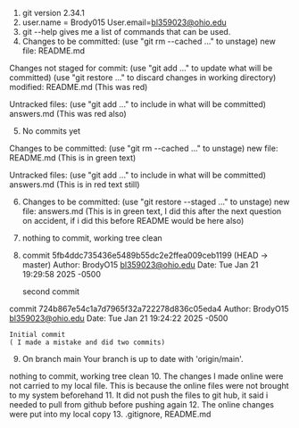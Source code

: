 1. git version 2.34.1
2. user.name = Brody015 User.email=bl359023@ohio.edu
3. git --help gives me a list of commands that can be used.
4.  Changes to be committed:
  (use "git rm --cached <file>..." to unstage)
	new file:   README.md

Changes not staged for commit:
  (use "git add <file>..." to update what will be committed)
  (use "git restore <file>..." to discard changes in working directory)
	modified:   README.md (This was red)

Untracked files:
  (use "git add <file>..." to include in what will be committed)
	answers.md (This was red also)


5. No commits yet

Changes to be committed:
  (use "git rm --cached <file>..." to unstage)
	new file:   README.md (This is in green text)

Untracked files:
  (use "git add <file>..." to include in what will be committed)
	answers.md (This is in red text still)


6. Changes to be committed:
  (use "git restore --staged <file>..." to unstage)
	new file:   answers.md (This is in green text, I did this after the next question on accident, if i did this before README would be here also)
 7. nothing to commit, working tree clean
8. commit 5fb4ddc735436e5489b55dc2e2ffea009ceb1199 (HEAD -> master)
Author: BrodyO15 <bl359023@ohio.edu>
Date:   Tue Jan 21 19:29:58 2025 -0500

    second commit

commit 724b867e54c1a7d7965f32a722278d836c05eda4
Author: BrodyO15 <bl359023@ohio.edu>
Date:   Tue Jan 21 19:24:22 2025 -0500

    Initial commit
    ( I made a mistake and did two commits)
9. On branch main
Your branch is up to date with 'origin/main'.

nothing to commit, working tree clean
10. The changes I made online were not carried to my local file. This is because the online files were not brought to my system beforehand
11. It did not push the files to git hub, it said i needed to pull from github before pushing again
12. The online changes were put into my local copy
13. .gitignore, README.md




